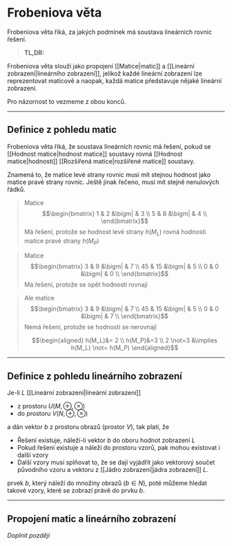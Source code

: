 # Frobeniova věta
Frobeniova věta říká, za jakých podmínek má soustava lineárních rovnic řešení.

>**TL,DR:**


Frobeniova věta slouží jako propojení [[Matice|matic]] a [[Lineární zobrazení|lineárního zobrazení]], jelikož každé lineární zobrazení lze reprezentovat maticově a naopak, každá matice představuje nějaké lineární zobrazení.

Pro názornost to vezmeme z obou konců.

---
## Definice z pohledu matic
Frobeniova věta říká, že soustava lineárních rovnic má řešení, pokud se [[Hodnost matice|hodnost matice]] soustavy rovná [[Hodnost matice|hodnosti]] [[Rozšířená matice|rozšířené matice]] soustavy.

Znamená to, že matice levé strany rovnic musí mít stejnou hodnost jako matice pravé strany rovnic. Ještě jinak řečeno, musí mít stejně nenulových řádků.

>Matice
>$$\begin{bmatrix}
>1 & 2 &\bigm| & 3 \\
>5 & 8 &\bigm| & 4 \\
>\end{bmatrix}$$
>Má řešení, protože se hodnost levé strany $h(M_L)$ rovná hodnosti matice pravé strany $h(M_P)$

>Matice
>$$\begin{bmatrix}
>3 & 9 &\bigm| & 7 \\
>45 & 15 &\bigm| & 5 \\
>0 & 0 &\bigm| & 0 \\
>\end{bmatrix}$$
>Má řešení, protože se opět hodnosti rovnají

>Ale matice
>$$\begin{bmatrix}
>3 & 9 &\bigm| & 7 \\
>45 & 15 &\bigm| & 5 \\
>0 & 0 &\bigm| & 7 \\
>\end{bmatrix}$$
>Nemá řešení, protože se hodnosti se nerovnají
>
>$$\begin{aligned}
>h(M_L)&= 2 \\
>h(M_P)&=3 \\
>2 \not=3 &\implies h(M_L) \not= h(M_P)
>\end{aligned}$$

---
## Definice z pohledu lineárního zobrazení
Je-li $L$ [[Lineární zobrazení|lineární zobrazení]]
- z prostoru $U(M, \oplus, \otimes)$
- do prostoru $V(N, \oplus, \otimes)$

a dán vektor $b$ z prostoru obrazů (prostor $V$), tak platí, že
- Řešení existuje, náleží-li vektor $b$ do oboru hodnot zobrazení $L$
- Pokud řešení existuje a náleží do prostoru vzorů, pak mohou existovat i další vzory
- Další vzory musí splňovat to, že se dají vyjádřit jako vektorový součet původního vzoru a vektoru z [[Jádro zobrazení|jádra zobrazení]] $L$.

prvek $b$, který náleží do množiny obrazů ($b \in N$), poté můžeme hledat takové vzory, které se zobrazí právě do prvku $b$.

---
## Propojení matic a lineárního zobrazení
*Doplnit později*